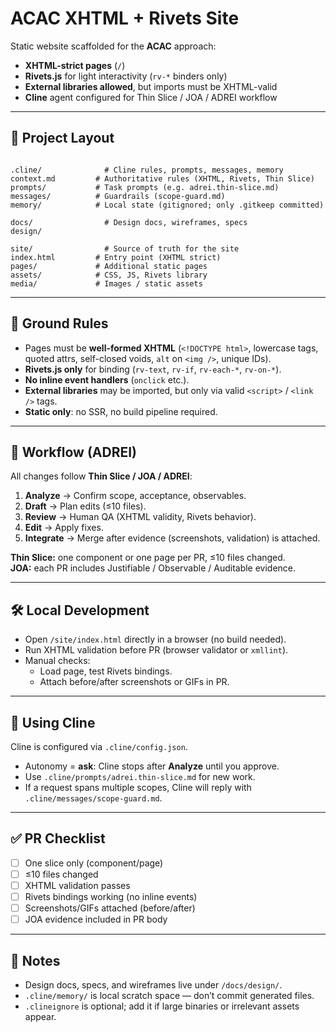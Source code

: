 # ACAC XHTML + Rivets Site

Static website scaffolded for the **ACAC** approach:  
- **XHTML-strict pages** (`/`)  
- **Rivets.js** for light interactivity (`rv-*` binders only)  
- **External libraries allowed**, but imports must be XHTML-valid  
- **Cline** agent configured for Thin Slice / JOA / ADREI workflow

---

## 📂 Project Layout

```

.cline/              # Cline rules, prompts, messages, memory
context.md         # Authoritative rules (XHTML, Rivets, Thin Slice)
prompts/           # Task prompts (e.g. adrei.thin-slice.md)
messages/          # Guardrails (scope-guard.md)
memory/            # Local state (gitignored; only .gitkeep committed)

docs/                # Design docs, wireframes, specs
design/

site/                # Source of truth for the site
index.html         # Entry point (XHTML strict)
pages/             # Additional static pages
assets/            # CSS, JS, Rivets library
media/             # Images / static assets

```

---

## 🚦 Ground Rules

- Pages must be **well-formed XHTML** (`<!DOCTYPE html>`, lowercase tags, quoted attrs, self-closed voids, `alt` on `<img />`, unique IDs).  
- **Rivets.js only** for binding (`rv-text`, `rv-if`, `rv-each-*`, `rv-on-*`).  
- **No inline event handlers** (`onclick` etc.).  
- **External libraries** may be imported, but only via valid `<script>` / `<link />` tags.  
- **Static only**: no SSR, no build pipeline required.  

---

## 🔄 Workflow (ADREI)

All changes follow **Thin Slice / JOA / ADREI**:

1. **Analyze** → Confirm scope, acceptance, observables.  
2. **Draft** → Plan edits (≤10 files).  
3. **Review** → Human QA (XHTML validity, Rivets behavior).  
4. **Edit** → Apply fixes.  
5. **Integrate** → Merge after evidence (screenshots, validation) is attached.  

**Thin Slice:** one component or one page per PR, ≤10 files changed.  
**JOA:** each PR includes Justifiable / Observable / Auditable evidence.  

---

## 🛠️ Local Development

- Open `/site/index.html` directly in a browser (no build needed).  
- Run XHTML validation before PR (browser validator or `xmllint`).  
- Manual checks:
  - Load page, test Rivets bindings.
  - Attach before/after screenshots or GIFs in PR.

---

## 🤖 Using Cline

Cline is configured via `.cline/config.json`.  
- Autonomy = **ask**: Cline stops after **Analyze** until you approve.  
- Use `.cline/prompts/adrei.thin-slice.md` for new work.  
- If a request spans multiple scopes, Cline will reply with `.cline/messages/scope-guard.md`.  

---

## ✅ PR Checklist

- [ ] One slice only (component/page)  
- [ ] ≤10 files changed  
- [ ] XHTML validation passes  
- [ ] Rivets bindings working (no inline events)  
- [ ] Screenshots/GIFs attached (before/after)  
- [ ] JOA evidence included in PR body  

---

## 📎 Notes

- Design docs, specs, and wireframes live under `/docs/design/`.  
- `.cline/memory/` is local scratch space — don’t commit generated files.  
- `.clineignore` is optional; add it if large binaries or irrelevant assets appear.  
```